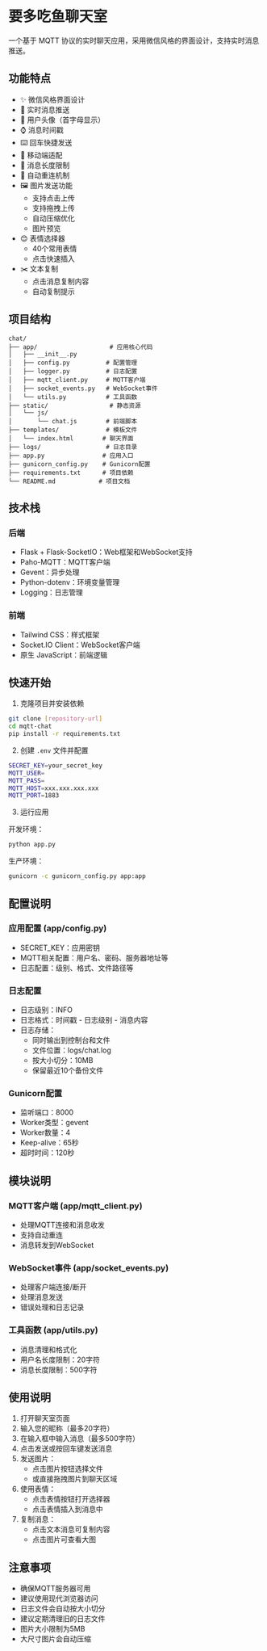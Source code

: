 # 要多吃鱼聊天室

一个基于 MQTT 协议的实时聊天应用，采用微信风格的界面设计，支持实时消息推送。

## 功能特点

- ✨ 微信风格界面设计
- 🚀 实时消息推送
- 👤 用户头像（首字母显示）
- ⌚ 消息时间戳
- ⌨️ 回车快捷发送
- 📱 移动端适配
- 📝 消息长度限制
- 🔄 自动重连机制
- 🖼️ 图片发送功能
  - 支持点击上传
  - 支持拖拽上传
  - 自动压缩优化
  - 图片预览
- 😊 表情选择器
  - 40个常用表情
  - 点击快速插入
- ✂️ 文本复制
  - 点击消息复制内容
  - 自动复制提示

## 项目结构

```
chat/
├── app/                    # 应用核心代码
│   ├── __init__.py
│   ├── config.py          # 配置管理
│   ├── logger.py          # 日志配置
│   ├── mqtt_client.py     # MQTT客户端
│   ├── socket_events.py   # WebSocket事件
│   └── utils.py           # 工具函数
├── static/                 # 静态资源
│   └── js/
│       └── chat.js        # 前端脚本
├── templates/             # 模板文件
│   └── index.html        # 聊天界面
├── logs/                  # 日志目录
├── app.py                # 应用入口
├── gunicorn_config.py    # Gunicorn配置
├── requirements.txt      # 项目依赖
└── README.md            # 项目文档
```

## 技术栈

### 后端
- Flask + Flask-SocketIO：Web框架和WebSocket支持
- Paho-MQTT：MQTT客户端
- Gevent：异步处理
- Python-dotenv：环境变量管理
- Logging：日志管理

### 前端
- Tailwind CSS：样式框架
- Socket.IO Client：WebSocket客户端
- 原生 JavaScript：前端逻辑

## 快速开始

1. 克隆项目并安装依赖
```bash
git clone [repository-url]
cd mqtt-chat
pip install -r requirements.txt
```

2. 创建 `.env` 文件并配置
```bash
SECRET_KEY=your_secret_key
MQTT_USER=
MQTT_PASS=
MQTT_HOST=xxx.xxx.xxx.xxx
MQTT_PORT=1883
```

3. 运行应用

开发环境：
```bash
python app.py
```

生产环境：
```bash
gunicorn -c gunicorn_config.py app:app
```

## 配置说明

### 应用配置 (app/config.py)
- SECRET_KEY：应用密钥
- MQTT相关配置：用户名、密码、服务器地址等
- 日志配置：级别、格式、文件路径等

### 日志配置
- 日志级别：INFO
- 日志格式：时间戳 - 日志级别 - 消息内容
- 日志存储：
  - 同时输出到控制台和文件
  - 文件位置：logs/chat.log
  - 按大小切分：10MB
  - 保留最近10个备份文件

### Gunicorn配置
- 监听端口：8000
- Worker类型：gevent
- Worker数量：4
- Keep-alive：65秒
- 超时时间：120秒

## 模块说明

### MQTT客户端 (app/mqtt_client.py)
- 处理MQTT连接和消息收发
- 支持自动重连
- 消息转发到WebSocket

### WebSocket事件 (app/socket_events.py)
- 处理客户端连接/断开
- 处理消息发送
- 错误处理和日志记录

### 工具函数 (app/utils.py)
- 消息清理和格式化
- 用户名长度限制：20字符
- 消息长度限制：500字符

## 使用说明

1. 打开聊天室页面
2. 输入您的昵称（最多20字符）
3. 在输入框中输入消息（最多500字符）
4. 点击发送或按回车键发送消息
5. 发送图片：
   - 点击图片按钮选择文件
   - 或直接拖拽图片到聊天区域
6. 使用表情：
   - 点击表情按钮打开选择器
   - 点击表情插入到消息中
7. 复制消息：
   - 点击文本消息可复制内容
   - 点击图片可查看大图

## 注意事项

- 确保MQTT服务器可用
- 建议使用现代浏览器访问
- 日志文件会自动按大小切分
- 建议定期清理旧的日志文件
- 图片大小限制为5MB
- 大尺寸图片会自动压缩

